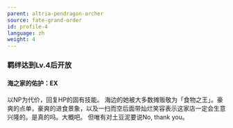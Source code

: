 ```yaml
---
parent: altria-pendragon-archer
source: fate-grand-order
id: profile-4
language: zh
weight: 4
---
```


### 羁绊达到Lv.4后开放

#### 海之家的佑护：EX

以NP为代价，回复HP的固有技能。
海边的她被大多数摊贩敬为「食物之王」。豪爽的点单，豪爽的进食景象，以及一扫而空后面带灿烂笑容表示这家店一定会生意兴隆的。是真的吗。大概吧。
但唯有对土豆泥要说No, thank you。
